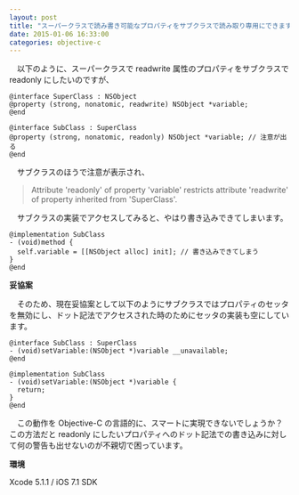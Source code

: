 ```yaml
---
layout: post
title: "スーパークラスで読み書き可能なプロパティをサブクラスで読み取り専用にできますか？"
date: 2015-01-06 16:33:00
categories: objective-c
---
```

<p>　以下のように、スーパークラスで readwrite 属性のプロパティをサブクラスで readonly にしたいのですが、</p>

<pre><code>@interface SuperClass : NSObject
@property (strong, nonatomic, readwrite) NSObject *variable;
@end</code></pre>

<pre><code>@interface SubClass : SuperClass
@property (strong, nonatomic, readonly) NSObject *variable; // 注意が出る
@end</code></pre>

<p>　サブクラスのほうで注意が表示され、</p>

<blockquote>
  <p>Attribute 'readonly' of property 'variable' restricts attribute
  'readwrite' of property inherited from 'SuperClass'.</p>
</blockquote>

<p>　サブクラスの実装でアクセスしてみると、やはり書き込みできてしまいます。</p>

<pre><code>@implementation SubClass
- (void)method {
  self.variable = [[NSObject alloc] init]; // 書き込みできてしまう
}
@end</code></pre>

<p><strong>妥協案</strong></p>

<p>　そのため、現在妥協案として以下のようにサブクラスではプロパティのセッタを無効にし、ドット記法でアクセスされた時のためにセッタの実装も空にしています。</p>

<pre><code>@interface SubClass : SuperClass
- (void)setVariable:(NSObject *)variable __unavailable;
@end

@implementation SubClass
- (void)setVariable:(NSObject *)variable {
  return;
}
@end</code></pre>

<p>　この動作を Objective-C の言語的に、スマートに実現できないでしょうか？　この方法だと readonly にしたいプロパティへのドット記法での書き込みに対して何の警告も出せないのが不親切で困っています。</p>

<p><strong>環境</strong></p>

<p>Xcode 5.1.1 / iOS 7.1 SDK</p>
